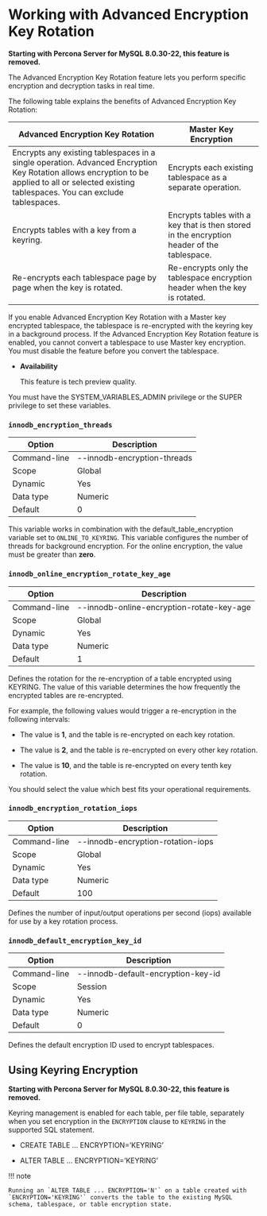 # Working with Advanced Encryption Key Rotation


**Starting with Percona Server for MySQL 8.0.30-22, this feature is removed.**

The Advanced Encryption Key Rotation feature lets you perform specific encryption and
decryption tasks in real time.

The following table explains the benefits of Advanced Encryption Key Rotation:

| Advanced Encryption Key Rotation                                                                                                                                                                | Master Key Encryption                                                                      |
|-------------------------------------------------------------------------------------------------------------------------------------------------------------------------------------------------|--------------------------------------------------------------------------------------------|
| Encrypts any existing tablespaces in a single operation. Advanced Encryption Key Rotation allows encryption to be applied to all or selected existing tablespaces. You can exclude tablespaces. | Encrypts each existing tablespace as a separate operation.                                 |
| Encrypts tables with a key from a keyring.                                                                                                                                                      | Encrypts tables with a key that is then stored in the encryption header of the tablespace. |
| Re-encrypts each tablespace page by page when the key is rotated.                                                                                                                               | Re-encrypts only the tablespace encryption header when the key is rotated.                 |


If you enable Advanced Encryption Key Rotation with a Master key encrypted
tablespace, the tablespace is re-encrypted with the keyring key in a background
process. If the Advanced Encryption Key Rotation feature is enabled, you cannot
convert a tablespace to use Master key encryption. You must disable the feature
before you convert the tablespace.


* **Availability**

    This feature is tech preview quality.


You must have the SYSTEM_VARIABLES_ADMIN privilege or the SUPER privilege to set
these variables.

### `innodb_encryption_threads`

| Option       | Description                 |
|--------------|-----------------------------|
| Command-line | --innodb-encryption-threads |
| Scope        | Global                      |
| Dynamic      | Yes                         |
| Data type    | Numeric                     |
| Default      | 0                           |

This variable works in combination with the
default_table_encryption variable set to `ONLINE_TO_KEYRING`.
This variable
configures the number of threads for background encryption. For the online
encryption, the value must be greater than **zero**.

### `innodb_online_encryption_rotate_key_age`

| Option       | Description                               |
|--------------|-------------------------------------------|
| Command-line | --innodb-online-encryption-rotate-key-age |
| Scope        | Global                                    |
| Dynamic      | Yes                                       |
| Data type    | Numeric                                   |
| Default      | 1                                         |

Defines the rotation for the re-encryption of a table encrypted using KEYRING.
The value of this variable determines the how frequently the encrypted tables
are re-encrypted.

For example, the following values would trigger a re-encryption in the
following intervals:


* The value is **1**, and the table is re-encrypted on each key rotation.


* The value is **2**, and the table is re-encrypted on every other key rotation.


* The value is **10**, and the table is re-encrypted on every tenth key rotation.

You should select the value which best fits your operational requirements.

### `innodb_encryption_rotation_iops`

| Option       | Description                       |
|--------------|-----------------------------------|
| Command-line | --innodb-encryption-rotation-iops |
| Scope        | Global                            |
| Dynamic      | Yes                               |
| Data type    | Numeric                           |
| Default      | 100                               |

Defines the number of input/output operations per second (iops) available for
use by a key rotation process.

### `innodb_default_encryption_key_id`

| Option       | Description                        |
|--------------|------------------------------------|
| Command-line | --innodb-default-encryption-key-id |
| Scope        | Session                            |
| Dynamic      | Yes                                |
| Data type    | Numeric                            |
| Default      | 0                                  |

Defines the default encryption ID used to encrypt tablespaces.

## Using Keyring Encryption

**Starting with Percona Server for MySQL 8.0.30-22, this feature is removed.**

Keyring management is enabled for each table, per file table, separately when
you set encryption in the `ENCRYPTION` clause to `KEYRING` in the supported
SQL statement.


* CREATE TABLE … ENCRYPTION=’KEYRING’


* ALTER TABLE … ENCRYPTION=’KEYRING’

!!! note

    Running an `ALTER TABLE ... ENCRYPTION='N'` on a table created with `ENCRYPTION='KEYRING'` converts the table to the existing MySQL schema, tablespace, or table encryption state.
